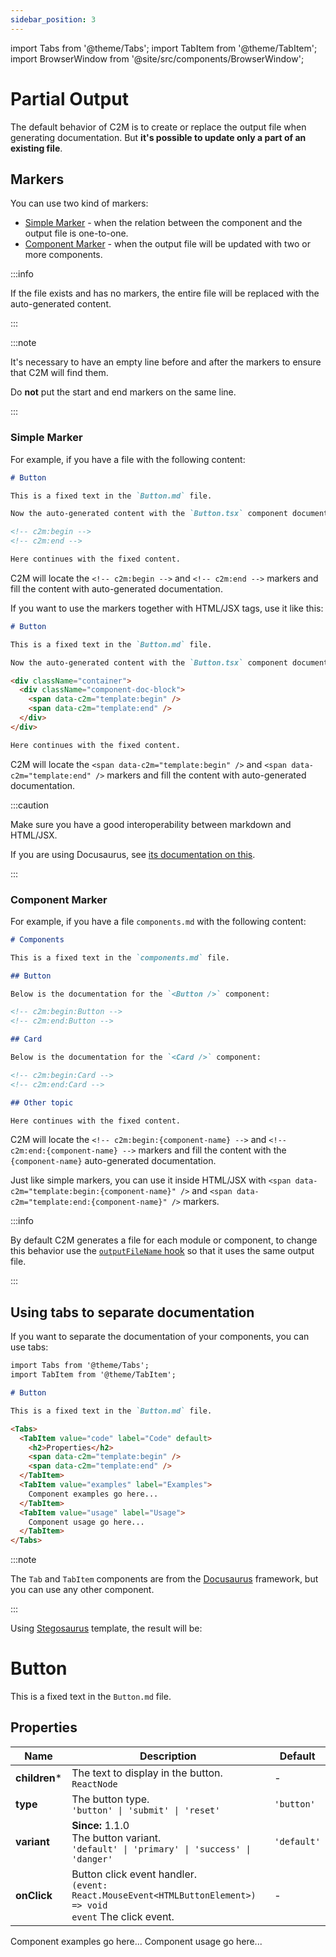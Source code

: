 ```yaml
---
sidebar_position: 3
---
```


import Tabs from '@theme/Tabs';
import TabItem from '@theme/TabItem';
import BrowserWindow from '@site/src/components/BrowserWindow';

# Partial Output

The default behavior of C2M is to create or replace the output file when generating documentation. But **it's possible to update only a part of an existing file**.

## Markers

You can use two kind of markers:

- [Simple Marker](#simple-marker) - when the relation between the component and the output file is one-to-one.
- [Component Marker](#component-marker) - when the output file will be updated with two or more components.

:::info

If the file exists and has no markers, the entire file will be replaced with the auto-generated content.

:::

:::note

It's necessary to have an empty line before and after the markers to ensure that C2M will find them.

Do **not** put the start and end markers on the same line.

:::

### Simple Marker

For example, if you have a file with the following content:

```markdown title="Button.md"
# Button

This is a fixed text in the `Button.md` file.

Now the auto-generated content with the `Button.tsx` component documentation:

<!-- c2m:begin -->
<!-- c2m:end -->

Here continues with the fixed content.
```

C2M will locate the `<!-- c2m:begin -->` and `<!-- c2m:end -->` markers and fill the content with auto-generated documentation.

If you want to use the markers together with HTML/JSX tags, use it like this:

```markdown title="Button.md"
# Button

This is a fixed text in the `Button.md` file.

Now the auto-generated content with the `Button.tsx` component documentation:

<div className="container">
  <div className="component-doc-block">
    <span data-c2m="template:begin" />
    <span data-c2m="template:end" />
  </div>
</div>

Here continues with the fixed content.
```

C2M will locate the `<span data-c2m="template:begin" />` and `<span data-c2m="template:end" />` markers and fill the content with auto-generated documentation.

:::caution

Make sure you have a good interoperability between markdown and HTML/JSX.

If you are using Docusaurus, see [its documentation on this](https://docusaurus.io/docs/markdown-features/react#markdown-and-jsx-interoperability).

:::

### Component Marker

For example, if you have a file `components.md` with the following content:

```markdown title="components.md"
# Components

This is a fixed text in the `components.md` file.

## Button

Below is the documentation for the `<Button />` component:

<!-- c2m:begin:Button -->
<!-- c2m:end:Button -->

## Card

Below is the documentation for the `<Card />` component:

<!-- c2m:begin:Card -->
<!-- c2m:end:Card -->

## Other topic

Here continues with the fixed content.
```

C2M will locate the `<!-- c2m:begin:{component-name} -->` and `<!-- c2m:end:{component-name} -->` markers and fill the content with the `{component-name}` auto-generated documentation.

Just like simple markers, you can use it inside HTML/JSX with `<span data-c2m="template:begin:{component-name}" />` and `<span data-c2m="template:end:{component-name}" />` markers.

:::info

By default C2M generates a file for each module or component, to change this behavior use the [`outputFileName` hook](/docs/api/library#outputfilename) so that it uses the same output file.

:::

## Using tabs to separate documentation

If you want to separate the documentation of your components, you can use tabs:

```markdown title="Button.md"
import Tabs from '@theme/Tabs';
import TabItem from '@theme/TabItem';

# Button

This is a fixed text in the `Button.md` file.

<Tabs>
  <TabItem value="code" label="Code" default>
    <h2>Properties</h2>
    <span data-c2m="template:begin" />
    <span data-c2m="template:end" />
  </TabItem>
  <TabItem value="examples" label="Examples">
    Component examples go here...
  </TabItem>
  <TabItem value="usage" label="Usage">
    Component usage go here...
  </TabItem>
</Tabs>
```

:::note

The `Tab` and `TabItem` components are from the [Docusaurus](https://docusaurus.io/) framework, but you can use any other component.

:::

Using [Stegosaurus](/demo/stegosaurus/overview) template, the result will be:

<BrowserWindow>
  <h1>Button</h1>
  <p>This is a fixed text in the <code>Button.md</code> file.</p>
  <Tabs>
    <TabItem value="code" label="Code" default>
      <h2>Properties</h2>
      <span data-c2m="template:begin" />
      <table>
        <thead>
          <tr>
            <th>Name</th>
            <th>Description</th>
            <th>Default</th>
          </tr>
        </thead>
        <tbody>
          <tr>
            <td>
              <b>children</b><span title="required" style={{ color: 'var(--ifm-color-danger)' }}>*</span>
            </td>
            <td>The text to display in the button.<br/><code>ReactNode</code></td>
            <td>-</td>
          </tr>
          <tr>
            <td>
              <b>type</b>
            </td>
            <td>The button type.<br/><code>&#x27;button&#x27; | &#x27;submit&#x27; | &#x27;reset&#x27;</code></td>
            <td><code>'button'</code></td>
          </tr>
          <tr>
            <td>
              <b>variant</b>
            </td>
            <td><strong>Since:</strong> 1.1.0<br/>The button variant.<br/><code>&#x27;default&#x27; | &#x27;primary&#x27; | &#x27;success&#x27; | &#x27;danger&#x27;</code></td>
            <td><code>'default'</code></td>
          </tr>
          <tr>
            <td>
              <b>onClick</b>
            </td>
            <td>Button click event handler.<br/><code>(event: React.MouseEvent&lt;HTMLButtonElement&gt;) &#x3D;&gt; void</code><br/><code>event</code> The click event.</td>
            <td>-</td>
          </tr>
        </tbody>
      </table>
      <span data-c2m="template:end" />
    </TabItem>
    <TabItem value="examples" label="Examples">
      Component examples go here...
    </TabItem>
    <TabItem value="usage" label="Usage">
      Component usage go here...
    </TabItem>

  </Tabs>
</BrowserWindow>
